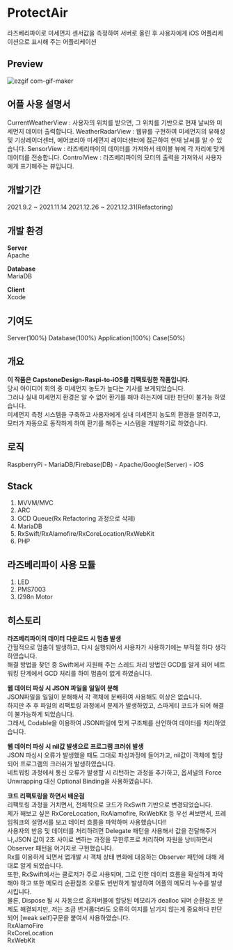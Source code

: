 # ProtectAir
라즈베리파이로 미세먼지 센서값을 측정하여 서버로 올린 후 사용자에게 iOS 어플리케이션으로 표시해 주는 어플리케이션

## Preview
![ezgif com-gif-maker](https://user-images.githubusercontent.com/84212041/145710479-0f5fd9fc-82c9-42f3-ae28-574c0193bbe1.gif)

## 어플 사용 설명서
CurrentWeatherView : 사용자의 위치를 받으면, 그 위치를 기반으로 현재 날씨와 미세먼지 데이터 출력합니다.
WeatherRadarView : 웹뷰를 구현하여 미세먼지의 유해성 및 기상레이더센터, 에어코리아 미세먼지 레이더센터에 접근하여 현재 날씨를 알 수 있습니다.
SensorView : 라즈베리파이의 데이터를 가져와서 테이블 뷰에 각 자리에 맞게 데이터를 전송합니다.
ControlView : 라즈베리파이의 모터의 출력을 가져와서 사용자에게 표기해주는 뷰입니다.

## 개발기간
2021.9.2 ~ 2021.11.14
2021.12.26 ~ 2021.12.31(Refactoring)

## 개발 환경
**Server**<br>
Apache<br>

**Database**<br>
MariaDB<br>

**Client**<br>
Xcode<br>

## 기여도
Server(100%)
Database(100%)
Application(100%)
Case(50%)

## 개요
**이 작품은 CapstoneDesign-Raspi-to-iOS를 리팩토링한 작품입니다.<br>**
당시 아이디어 회의 중 미세먼지 농도가 높다는 기사를 보게되었습니다.<br>
그러나 실내 미세먼지 환경은 알 수 없어 환기를 해야 하는지에 대한 판단이 불가능 하였습니다.<br>
미세먼지 측정 시스템을 구축하고 사용자에게 실내 미세먼지 농도의 환경을 알려주고, 모터가 자동으로 동작하게 하여 환기를 해주는 시스템을 개발하기로 하였습니다.<br>

## 로직
RaspberryPi - MariaDB/Firebase(DB) - Apache/Google(Server) - iOS

## Stack
1. MVVM/MVC
2. ARC
3. GCD Queue(Rx Refactoring 과정으로 삭제)
4. MariaDB
5. RxSwift/RxAlamofire/RxCoreLocation/RxWebKit
6. PHP

## 라즈베리파이 사용 모듈
1. LED
2. PMS7003
3. l298n Motor

## 히스토리
**라즈베리파이의 데이터 다운로드 시 멈춤 발생**<br>
간헐적으로 멈춤이 발생하고, 다시 실행되어서 사용자가 사용하기에는 부적절 하다 생각하였습니다.<br>
해결 방법을 찾던 중 Swift에서 지원해 주는 스레드 처리 방법인 GCD를 알게 되어 네트워킹 단계에서 GCD 처리를 하여 멈춤이 없게 하였습니다.<br>

**웹 데이터 파싱 시 JSON 파일을 일일이 분해**<br>
JSON파일을 일일이 분해해서 각 객체에 분배하여 사용해도 이상은 없습니다.<br>
하지만 추 후 파일의 리팩토링 과정에서 문제가 발생하였고, 스파게티 코드가 되어 해결이 불가능하게 되었습니다.<br>
그래서, Codable을 이용하여 JSON파일에 맞게 구조체를 선언하여 데이터를 처리하였습니다.<br>

**웹 데이터 파싱 시 nil값 발생으로 프로그램 크러쉬 발생**<br>
JSON 파싱시 오류가 발생했을 때도 그대로 파싱과정에 들어가고, nil값이 객체에 할당되어 프로그램의 크러쉬가 발생하였습니다.<br>
네트워킹 과정에서 통신 오류가 발생할 시 리턴하는 과정을 추가하고, 옵셔널의 Force Unwrapping 대신 Optional Binding을 사용하였습니다.<br>

**코드 리팩토링을 하면서 배운점**<br>
리팩토링 과정을 거치면서, 전체적으로 코드가 RxSwift 기반으로 변경되었습니다. <br>
제가 해보고 싶은 RxCoreLocation, RxAlamofire, RxWebKit 등 우선 써보면서, 프레임워크의 설명서를 보고 데이터 흐름을 파악하며 사용했습니다!!<br>
사용자의 반응 및 데이터를 처리하려먼 Delegate 패턴을 사용해서 값을 전달해주거나,JSON 값이 2초 사이로 변하는 과정을 무한루프로 처리하며 자원을 낭비하면서 Observer 패턴을 어거지로 구현했습니다.<br> 
Rx를 이용하게 되면서 앱개발 시 객체 상태 변화에 대응하는 Observer 패턴에 대해 제대로 알게 되었습니다.<br>
또한, RxSwift에서는 클로저가 주로 사용되며, 그로 인한 데이터 흐름을 확실하게 파악해야 하고 또한 메모리 순환참조 오류도 빈번하게 발생하여 어플의 메모리 누수를 발생시킵니다.<br>
물론, Dispose 될 시 자동으로 옵저버블에 할당된 메모리가 dealloc 되며 순환참조 문제도 해결되지만, 저는 조금 번거롭더라도 오류의 여지를 남기지 않는게 중요하다 판단되어 [weak self]구문을 붙여서 사용하였습니다.<br> 
RxAlamoFire<br>
RxCoreLocation<br>
RxWebKit<br>
